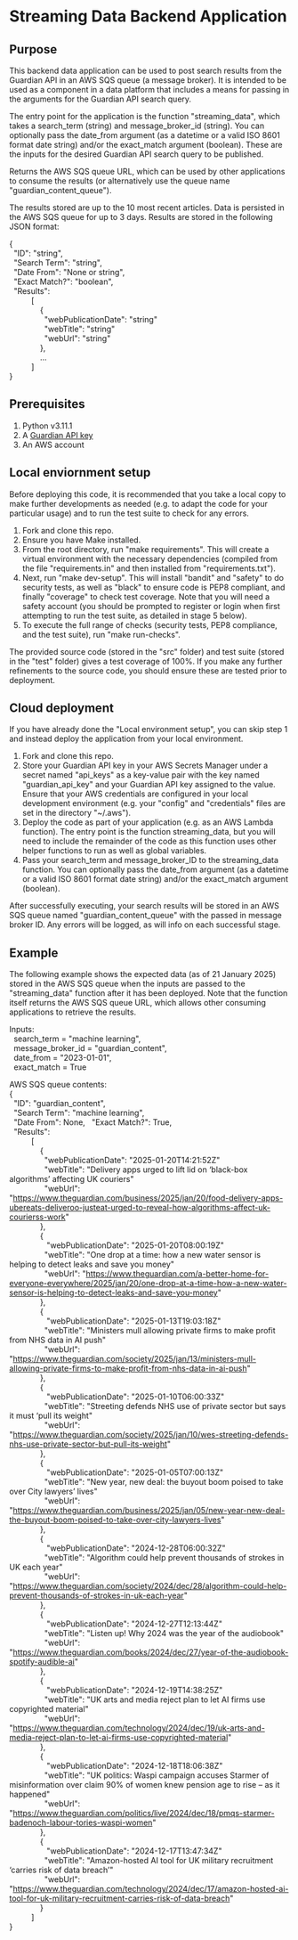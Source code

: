 # Streaming Data Backend Application

## Purpose

This backend data application can be used to post search results from the Guardian API in an AWS SQS queue (a message broker).  It is intended to be used as a component in a data platform that includes a means for passing in the arguments for the Guardian API search query.

The entry point for the application is the function "streaming_data", which takes a search_term (string) and message_broker_id (string).  You can optionally pass the date_from argument (as a datetime or a valid ISO 8601 format date string) and/or the exact_match argument (boolean).  These are the inputs for the desired Guardian API search query to be published.

Returns the AWS SQS queue URL, which can be used by other applications to consume the results (or alternatively use the queue name "guardian_content_queue").

The results stored are up to the 10 most recent articles.  Data is persisted in the AWS SQS queue for up to 3 days.  Results are stored in the following JSON format:

{  
&nbsp;&nbsp;"ID": "string",  
&nbsp;&nbsp;"Search Term": "string",  
&nbsp;&nbsp;"Date From": "None or string",  
&nbsp;&nbsp;"Exact Match?": "boolean",  
&nbsp;&nbsp;"Results":  
&nbsp;&nbsp;&nbsp;&nbsp;&nbsp;&nbsp;&nbsp;&nbsp;&nbsp;&nbsp;\[  
&nbsp;&nbsp;&nbsp;&nbsp;&nbsp;&nbsp;&nbsp;&nbsp;&nbsp;&nbsp;&nbsp;&nbsp;&nbsp;&nbsp;{  
&nbsp;&nbsp;&nbsp;&nbsp;&nbsp;&nbsp;&nbsp;&nbsp;&nbsp;&nbsp;&nbsp;&nbsp;&nbsp;&nbsp;&nbsp;&nbsp;"webPublicationDate": "string"  
&nbsp;&nbsp;&nbsp;&nbsp;&nbsp;&nbsp;&nbsp;&nbsp;&nbsp;&nbsp;&nbsp;&nbsp;&nbsp;&nbsp;&nbsp;&nbsp;"webTitle": "string"  
&nbsp;&nbsp;&nbsp;&nbsp;&nbsp;&nbsp;&nbsp;&nbsp;&nbsp;&nbsp;&nbsp;&nbsp;&nbsp;&nbsp;&nbsp;&nbsp;"webUrl": "string"  
&nbsp;&nbsp;&nbsp;&nbsp;&nbsp;&nbsp;&nbsp;&nbsp;&nbsp;&nbsp;&nbsp;&nbsp;&nbsp;&nbsp;},  
&nbsp;&nbsp;&nbsp;&nbsp;&nbsp;&nbsp;&nbsp;&nbsp;&nbsp;&nbsp;&nbsp;&nbsp;&nbsp;&nbsp;...  
&nbsp;&nbsp;&nbsp;&nbsp;&nbsp;&nbsp;&nbsp;&nbsp;&nbsp;&nbsp;]  
}

## Prerequisites

1. Python v3.11.1
2. A [Guardian API key](https://open-platform.theguardian.com/)
3. An AWS account

## Local enviornment setup

Before deploying this code, it is recommended that you take a local copy to make further developments as needed (e.g. to adapt the code for your particular usage) and to run the test suite to check for any errors.

1. Fork and clone this repo.
2. Ensure you have Make installed.
3. From the root directory, run "make requirements".  This will create a virtual environment with the necessary dependencies (compiled from the file "requirements.in" and then installed from "requirements.txt").
4. Next, run "make dev-setup".  This will install "bandit" and "safety" to do security tests, as well as "black" to ensure code is PEP8 compliant, and finally "coverage" to check test coverage.  Note that you will need a safety account (you should be prompted to register or login when first attempting to run the test suite, as detailed in stage 5 below).
5. To execute the full range of checks (security tests, PEP8 compliance, and the test suite), run "make run-checks".

The provided source code (stored in the "src" folder) and test suite (stored in the "test" folder) gives a test coverage of 100%.  If you make any further refinements to the source code, you should ensure these are tested prior to deployment.

## Cloud deployment

If you have already done the "Local environment setup", you can skip step 1 and instead deploy the application from your local environment.

1. Fork and clone this repo.
2. Store your Guardian API key in your AWS Secrets Manager under a secret named "api_keys" as a key-value pair with the key named "guardian_api_key" and your Guardian API key assigned to the value.  Ensure that your AWS credentials are configured in your local development environment (e.g. your "config" and "credentials" files are set in the directory "~/.aws").
3. Deploy the code as part of your application (e.g. as an AWS Lambda function).  The entry point is the function streaming_data, but you will need to include the remainder of the code as this function uses other helper functions to run as well as global variables.
4. Pass your search_term and message_broker_ID to the streaming_data function.  You can optionally pass the date_from argument (as a datetime or a valid ISO 8601 format date string) and/or the exact_match argument (boolean).

After successfully executing, your search results will be stored in an AWS SQS queue named "guardian_content_queue" with the passed in message broker ID.  Any errors will be logged, as will info on each successful stage.

## Example

The following example shows the expected data (as of 21 January 2025) stored in the AWS SQS queue when the inputs are passed to the "streaming_data" function after it has been deployed.  Note that the function itself returns the AWS SQS queue URL, which allows other consuming applications to retrieve the results.

Inputs:  
&nbsp;&nbsp;search_term = "machine learning",  
&nbsp;&nbsp;message_broker_id = "guardian_content",  
&nbsp;&nbsp;date_from = "2023-01-01",  
&nbsp;&nbsp;exact_match = True

AWS SQS queue contents:  
{  
&nbsp;&nbsp;"ID": "guardian_content",  
&nbsp;&nbsp;"Search Term": "machine learning",  
&nbsp;&nbsp;"Date From": None,
&nbsp;&nbsp;"Exact Match?": True,  
&nbsp;&nbsp;"Results":  
&nbsp;&nbsp;&nbsp;&nbsp;&nbsp;&nbsp;&nbsp;&nbsp;&nbsp;&nbsp;\[  
&nbsp;&nbsp;&nbsp;&nbsp;&nbsp;&nbsp;&nbsp;&nbsp;&nbsp;&nbsp;&nbsp;&nbsp;&nbsp;&nbsp;{  
&nbsp;&nbsp;&nbsp;&nbsp;&nbsp;&nbsp;&nbsp;&nbsp;&nbsp;&nbsp;&nbsp;&nbsp;&nbsp;&nbsp;&nbsp;&nbsp;"webPublicationDate": "2025-01-20T14:21:52Z"  
&nbsp;&nbsp;&nbsp;&nbsp;&nbsp;&nbsp;&nbsp;&nbsp;&nbsp;&nbsp;&nbsp;&nbsp;&nbsp;&nbsp;&nbsp;&nbsp;"webTitle": "Delivery apps urged to lift lid on ‘black-box algorithms’ affecting UK couriers"  
&nbsp;&nbsp;&nbsp;&nbsp;&nbsp;&nbsp;&nbsp;&nbsp;&nbsp;&nbsp;&nbsp;&nbsp;&nbsp;&nbsp;&nbsp;&nbsp;"webUrl": "https://www.theguardian.com/business/2025/jan/20/food-delivery-apps-ubereats-deliveroo-justeat-urged-to-reveal-how-algorithms-affect-uk-courierss-work"  
&nbsp;&nbsp;&nbsp;&nbsp;&nbsp;&nbsp;&nbsp;&nbsp;&nbsp;&nbsp;&nbsp;&nbsp;&nbsp;&nbsp;},  
&nbsp;&nbsp;&nbsp;&nbsp;&nbsp;&nbsp;&nbsp;&nbsp;&nbsp;&nbsp;&nbsp;&nbsp;&nbsp;&nbsp;{  
&nbsp;&nbsp;&nbsp;&nbsp;&nbsp;&nbsp;&nbsp;&nbsp;&nbsp;&nbsp;&nbsp;&nbsp;&nbsp;&nbsp;&nbsp;&nbsp;
"webPublicationDate": "2025-01-20T08:00:19Z"  
&nbsp;&nbsp;&nbsp;&nbsp;&nbsp;&nbsp;&nbsp;&nbsp;&nbsp;&nbsp;&nbsp;&nbsp;&nbsp;&nbsp;&nbsp;&nbsp;"webTitle": "One drop at a time: how a new water sensor is helping to detect leaks and save you money"  
&nbsp;&nbsp;&nbsp;&nbsp;&nbsp;&nbsp;&nbsp;&nbsp;&nbsp;&nbsp;&nbsp;&nbsp;&nbsp;&nbsp;&nbsp;&nbsp;"webUrl": "https://www.theguardian.com/a-better-home-for-everyone-everywhere/2025/jan/20/one-drop-at-a-time-how-a-new-water-sensor-is-helping-to-detect-leaks-and-save-you-money"  
&nbsp;&nbsp;&nbsp;&nbsp;&nbsp;&nbsp;&nbsp;&nbsp;&nbsp;&nbsp;&nbsp;&nbsp;&nbsp;&nbsp;},  
&nbsp;&nbsp;&nbsp;&nbsp;&nbsp;&nbsp;&nbsp;&nbsp;&nbsp;&nbsp;&nbsp;&nbsp;&nbsp;&nbsp;{  
&nbsp;&nbsp;&nbsp;&nbsp;&nbsp;&nbsp;&nbsp;&nbsp;&nbsp;&nbsp;&nbsp;&nbsp;&nbsp;&nbsp;&nbsp;&nbsp;
"webPublicationDate": "2025-01-13T19:03:18Z"  
&nbsp;&nbsp;&nbsp;&nbsp;&nbsp;&nbsp;&nbsp;&nbsp;&nbsp;&nbsp;&nbsp;&nbsp;&nbsp;&nbsp;&nbsp;&nbsp;"webTitle": "Ministers mull allowing private firms to make profit from NHS data in AI push"  
&nbsp;&nbsp;&nbsp;&nbsp;&nbsp;&nbsp;&nbsp;&nbsp;&nbsp;&nbsp;&nbsp;&nbsp;&nbsp;&nbsp;&nbsp;&nbsp;"webUrl": "https://www.theguardian.com/society/2025/jan/13/ministers-mull-allowing-private-firms-to-make-profit-from-nhs-data-in-ai-push"  
&nbsp;&nbsp;&nbsp;&nbsp;&nbsp;&nbsp;&nbsp;&nbsp;&nbsp;&nbsp;&nbsp;&nbsp;&nbsp;&nbsp;},  
&nbsp;&nbsp;&nbsp;&nbsp;&nbsp;&nbsp;&nbsp;&nbsp;&nbsp;&nbsp;&nbsp;&nbsp;&nbsp;&nbsp;{  
&nbsp;&nbsp;&nbsp;&nbsp;&nbsp;&nbsp;&nbsp;&nbsp;&nbsp;&nbsp;&nbsp;&nbsp;&nbsp;&nbsp;&nbsp;&nbsp;
"webPublicationDate": "2025-01-10T06:00:33Z"  
&nbsp;&nbsp;&nbsp;&nbsp;&nbsp;&nbsp;&nbsp;&nbsp;&nbsp;&nbsp;&nbsp;&nbsp;&nbsp;&nbsp;&nbsp;&nbsp;"webTitle": "Streeting defends NHS use of private sector but says it must ‘pull its weight"  
&nbsp;&nbsp;&nbsp;&nbsp;&nbsp;&nbsp;&nbsp;&nbsp;&nbsp;&nbsp;&nbsp;&nbsp;&nbsp;&nbsp;&nbsp;&nbsp;"webUrl": "https://www.theguardian.com/society/2025/jan/10/wes-streeting-defends-nhs-use-private-sector-but-pull-its-weight"  
&nbsp;&nbsp;&nbsp;&nbsp;&nbsp;&nbsp;&nbsp;&nbsp;&nbsp;&nbsp;&nbsp;&nbsp;&nbsp;&nbsp;},    
&nbsp;&nbsp;&nbsp;&nbsp;&nbsp;&nbsp;&nbsp;&nbsp;&nbsp;&nbsp;&nbsp;&nbsp;&nbsp;&nbsp;{  
&nbsp;&nbsp;&nbsp;&nbsp;&nbsp;&nbsp;&nbsp;&nbsp;&nbsp;&nbsp;&nbsp;&nbsp;&nbsp;&nbsp;&nbsp;&nbsp;
"webPublicationDate": "2025-01-05T07:00:13Z"  
&nbsp;&nbsp;&nbsp;&nbsp;&nbsp;&nbsp;&nbsp;&nbsp;&nbsp;&nbsp;&nbsp;&nbsp;&nbsp;&nbsp;&nbsp;&nbsp;"webTitle": "New year, new deal: the buyout boom poised to take over City lawyers’ lives"  
&nbsp;&nbsp;&nbsp;&nbsp;&nbsp;&nbsp;&nbsp;&nbsp;&nbsp;&nbsp;&nbsp;&nbsp;&nbsp;&nbsp;&nbsp;&nbsp;"webUrl": "https://www.theguardian.com/business/2025/jan/05/new-year-new-deal-the-buyout-boom-poised-to-take-over-city-lawyers-lives"  
&nbsp;&nbsp;&nbsp;&nbsp;&nbsp;&nbsp;&nbsp;&nbsp;&nbsp;&nbsp;&nbsp;&nbsp;&nbsp;&nbsp;},  
&nbsp;&nbsp;&nbsp;&nbsp;&nbsp;&nbsp;&nbsp;&nbsp;&nbsp;&nbsp;&nbsp;&nbsp;&nbsp;&nbsp;{  
&nbsp;&nbsp;&nbsp;&nbsp;&nbsp;&nbsp;&nbsp;&nbsp;&nbsp;&nbsp;&nbsp;&nbsp;&nbsp;&nbsp;&nbsp;&nbsp;
"webPublicationDate": "2024-12-28T06:00:32Z"  
&nbsp;&nbsp;&nbsp;&nbsp;&nbsp;&nbsp;&nbsp;&nbsp;&nbsp;&nbsp;&nbsp;&nbsp;&nbsp;&nbsp;&nbsp;&nbsp;"webTitle": "Algorithm could help prevent thousands of strokes in UK each year"  
&nbsp;&nbsp;&nbsp;&nbsp;&nbsp;&nbsp;&nbsp;&nbsp;&nbsp;&nbsp;&nbsp;&nbsp;&nbsp;&nbsp;&nbsp;&nbsp;"webUrl": "https://www.theguardian.com/society/2024/dec/28/algorithm-could-help-prevent-thousands-of-strokes-in-uk-each-year"  
&nbsp;&nbsp;&nbsp;&nbsp;&nbsp;&nbsp;&nbsp;&nbsp;&nbsp;&nbsp;&nbsp;&nbsp;&nbsp;&nbsp;},  
&nbsp;&nbsp;&nbsp;&nbsp;&nbsp;&nbsp;&nbsp;&nbsp;&nbsp;&nbsp;&nbsp;&nbsp;&nbsp;&nbsp;{  
&nbsp;&nbsp;&nbsp;&nbsp;&nbsp;&nbsp;&nbsp;&nbsp;&nbsp;&nbsp;&nbsp;&nbsp;&nbsp;&nbsp;&nbsp;&nbsp;
"webPublicationDate": "2024-12-27T12:13:44Z"  
&nbsp;&nbsp;&nbsp;&nbsp;&nbsp;&nbsp;&nbsp;&nbsp;&nbsp;&nbsp;&nbsp;&nbsp;&nbsp;&nbsp;&nbsp;&nbsp;"webTitle": "Listen up! Why 2024 was the year of the audiobook"  
&nbsp;&nbsp;&nbsp;&nbsp;&nbsp;&nbsp;&nbsp;&nbsp;&nbsp;&nbsp;&nbsp;&nbsp;&nbsp;&nbsp;&nbsp;&nbsp;"webUrl": "https://www.theguardian.com/books/2024/dec/27/year-of-the-audiobook-spotify-audible-ai"  
&nbsp;&nbsp;&nbsp;&nbsp;&nbsp;&nbsp;&nbsp;&nbsp;&nbsp;&nbsp;&nbsp;&nbsp;&nbsp;&nbsp;},  
&nbsp;&nbsp;&nbsp;&nbsp;&nbsp;&nbsp;&nbsp;&nbsp;&nbsp;&nbsp;&nbsp;&nbsp;&nbsp;&nbsp;{  
&nbsp;&nbsp;&nbsp;&nbsp;&nbsp;&nbsp;&nbsp;&nbsp;&nbsp;&nbsp;&nbsp;&nbsp;&nbsp;&nbsp;&nbsp;&nbsp;
"webPublicationDate": "2024-12-19T14:38:25Z"  
&nbsp;&nbsp;&nbsp;&nbsp;&nbsp;&nbsp;&nbsp;&nbsp;&nbsp;&nbsp;&nbsp;&nbsp;&nbsp;&nbsp;&nbsp;&nbsp;"webTitle": "UK arts and media reject plan to let AI firms use copyrighted material"  
&nbsp;&nbsp;&nbsp;&nbsp;&nbsp;&nbsp;&nbsp;&nbsp;&nbsp;&nbsp;&nbsp;&nbsp;&nbsp;&nbsp;&nbsp;&nbsp;"webUrl": "https://www.theguardian.com/technology/2024/dec/19/uk-arts-and-media-reject-plan-to-let-ai-firms-use-copyrighted-material"  
&nbsp;&nbsp;&nbsp;&nbsp;&nbsp;&nbsp;&nbsp;&nbsp;&nbsp;&nbsp;&nbsp;&nbsp;&nbsp;&nbsp;},  
&nbsp;&nbsp;&nbsp;&nbsp;&nbsp;&nbsp;&nbsp;&nbsp;&nbsp;&nbsp;&nbsp;&nbsp;&nbsp;&nbsp;{  
&nbsp;&nbsp;&nbsp;&nbsp;&nbsp;&nbsp;&nbsp;&nbsp;&nbsp;&nbsp;&nbsp;&nbsp;&nbsp;&nbsp;&nbsp;&nbsp;
"webPublicationDate": "2024-12-18T18:06:38Z"  
&nbsp;&nbsp;&nbsp;&nbsp;&nbsp;&nbsp;&nbsp;&nbsp;&nbsp;&nbsp;&nbsp;&nbsp;&nbsp;&nbsp;&nbsp;&nbsp;"webTitle": "UK politics: Waspi campaign accuses Starmer of misinformation over claim 90% of women knew pension age to rise – as it happened"  
&nbsp;&nbsp;&nbsp;&nbsp;&nbsp;&nbsp;&nbsp;&nbsp;&nbsp;&nbsp;&nbsp;&nbsp;&nbsp;&nbsp;&nbsp;&nbsp;"webUrl": "https://www.theguardian.com/politics/live/2024/dec/18/pmqs-starmer-badenoch-labour-tories-waspi-women"  
&nbsp;&nbsp;&nbsp;&nbsp;&nbsp;&nbsp;&nbsp;&nbsp;&nbsp;&nbsp;&nbsp;&nbsp;&nbsp;&nbsp;},  
&nbsp;&nbsp;&nbsp;&nbsp;&nbsp;&nbsp;&nbsp;&nbsp;&nbsp;&nbsp;&nbsp;&nbsp;&nbsp;&nbsp;{  
&nbsp;&nbsp;&nbsp;&nbsp;&nbsp;&nbsp;&nbsp;&nbsp;&nbsp;&nbsp;&nbsp;&nbsp;&nbsp;&nbsp;&nbsp;&nbsp;
"webPublicationDate": "2024-12-17T13:47:34Z"  
&nbsp;&nbsp;&nbsp;&nbsp;&nbsp;&nbsp;&nbsp;&nbsp;&nbsp;&nbsp;&nbsp;&nbsp;&nbsp;&nbsp;&nbsp;&nbsp;"webTitle": "Amazon-hosted AI tool for UK military recruitment ‘carries risk of data breach’"  
&nbsp;&nbsp;&nbsp;&nbsp;&nbsp;&nbsp;&nbsp;&nbsp;&nbsp;&nbsp;&nbsp;&nbsp;&nbsp;&nbsp;&nbsp;&nbsp;"webUrl": "https://www.theguardian.com/technology/2024/dec/17/amazon-hosted-ai-tool-for-uk-military-recruitment-carries-risk-of-data-breach"  
&nbsp;&nbsp;&nbsp;&nbsp;&nbsp;&nbsp;&nbsp;&nbsp;&nbsp;&nbsp;&nbsp;&nbsp;&nbsp;&nbsp;}   
&nbsp;&nbsp;&nbsp;&nbsp;&nbsp;&nbsp;&nbsp;&nbsp;&nbsp;&nbsp;]  
}